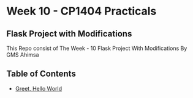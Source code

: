 # Week 10 - CP1404 Practicals

## Flask Project with Modifications 

This Repo consist of The Week - 10 Flask Project With Modifications 
By GMS Ahimsa
## Table of Contents

- [Greet, Hello World](#app.py)

